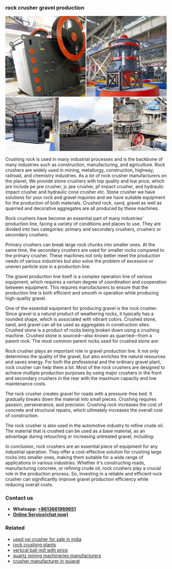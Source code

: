<h3>rock crusher gravel production</h3><img src='1708322903.jpg' alt=''><p>Crushing rock is used in many industrial processes and is the backbone of many industries such as construction, manufacturing, and agriculture. Rock crushers are widely used in mining, metallurgy, construction, highway, railroad, and chemistry industries. As a lot of rock crusher manufacturers on the planet, We provide stone crushers with top quality and low price, which are include pe jaw crusher, jc jaw crusher, pf impact crusher, and hydraulic impact crusher and hydraulic cone crusher etc. Stone crusher we have solutions for your rock and gravel inquiries and we have suitable equipment for the production of both materials. Crushed rock, sand, gravel as well as quarried and decorative aggregates are all produced by these machines.</p><p>Rock crushers have become an essential part of many industries' production line, facing a variety of conditions and places to use. They are divided into two categories: primary and secondary crushers, crushers or secondary crushers.</p><p>Primary crushers can break large rock chunks into smaller ones. At the same time, the secondary crushers are used for smaller rocks compared to the primary crusher. These machines not only better meet the production needs of various industries but also solve the problem of excessive or uneven particle size in a production line.</p><p>The gravel production line itself is a complex operation line of various equipment, which requires a certain degree of coordination and cooperation between equipment. This requires manufacturers to ensure that the production line is both efficient and smooth in operation while producing high-quality gravel.</p><p>One of the essential equipment for producing gravel is the rock crusher. Since gravel is a natural product of weathering rocks, it typically has a rounded shape, which is associated with vibrant colors. Crushed stone, sand, and gravel can all be used as aggregates in construction sites. Crushed stone is a product of rocks being broken down using a crushing machine. Crushed stone is sourced—also known as quarried—from a parent rock. The most common parent rocks used for crushed stone are:</p><p>Rock crusher plays an important role in gravel production line. It not only determines the quality of the gravel, but also enriches the natural resources and saves energy. For both the professional and the ordinary gravel plant, rock crusher can help them a lot. Most of the rock crushers are designed to achieve multiple production purposes by using major crushers in the front and secondary crushers in the rear with the maximum capacity and low maintenance costs.</p><p>The rock crusher creates gravel for roads with a pressure-free bed. It gradually breaks down the material into small pieces. Crushing requires passion, perseverance, and precision. Crushing rock increases the cost of concrete and structural repairs, which ultimately increases the overall cost of construction.</p><p>The rock crusher is also used in the automotive industry to refine crude oil. The material that is crushed can be used as a base material, as an advantage during retouching or increasing untreated gravel, including:</p><p>In conclusion, rock crushers are an essential piece of equipment for any industrial operation. They offer a cost-effective solution for crushing large rocks into smaller ones, making them suitable for a wide range of applications in various industries. Whether it's constructing roads, manufacturing concrete, or refining crude oil, rock crushers play a crucial role in the production process. So, investing in a reliable and efficient rock crusher can significantly improve gravel production efficiency while reducing overall costs.</p><h3>Contact us</h3><ul><li><strong>Whatsapp:&nbsp;<a href="https://wa.me/8613661969651">+8613661969651</a></strong></li><li><a href="https://swt.shibang-china.com/?git&amp;zhl&amp;rock crusher gravel production"><strong>Online Service(chat now)</strong></a></li></ul><h3>Related</h3><ul><li><a href='used vsi crusher for sale in india.md'>used vsi crusher for sale in india</a></li><li><a href='rock crushing plants.md'>rock crushing plants</a></li><li><a href='vertical ball mill with price.md'>vertical ball mill with price</a></li><li><a href='quartz mining machineries manufacturers.md'>quartz mining machineries manufacturers</a></li><li><a href='crusher manufacturer in gujarat.md'>crusher manufacturer in gujarat</a></li></ul>